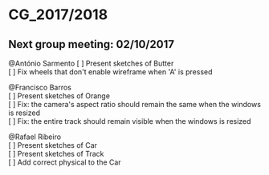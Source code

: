 # CG_2017/2018

## Next group meeting: 02/10/2017

@António Sarmento 
[ ] Present sketches of Butter  
[ ] Fix wheels that don't enable wireframe when 'A' is pressed  

@Francisco Barros  
[ ] Present sketches of Orange  
[ ] Fix: the camera's aspect ratio should remain the same when the windows is resized  
[ ] Fix: the entire track should remain visible when the windows is resized  
 
@Rafael Ribeiro  
[ ] Present sketches of Car  
[ ] Present sketches of Track  
[ ] Add correct physical to the Car  
 
